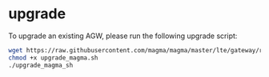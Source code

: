 # upgrade

To upgrade an existing AGW, please run the following upgrade script:
```bash
wget https://raw.githubusercontent.com/magma/magma/master/lte/gateway/release/upgrade_magma.sh
chmod +x upgrade_magma.sh
./upgrade_magma_sh
```
